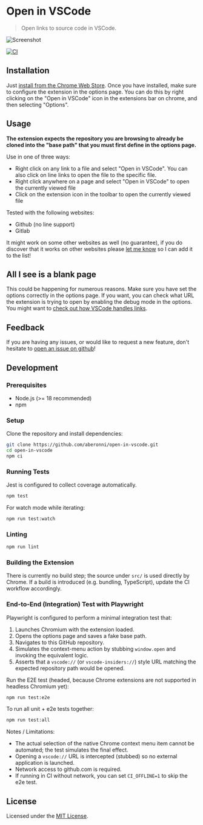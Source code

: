 # Open in VSCode

> Open links to source code in VSCode.

![Screenshot](screenshot.png)

[![CI](https://github.com/aberonni/open-in-vscode/actions/workflows/ci.yml/badge.svg)](https://github.com/aberonni/open-in-vscode/actions/workflows/ci.yml)

## Installation

Just [install from the Chrome Web Store](https://chrome.google.com/webstore/detail/open-in-vscode/pfakkjlkpobjeghlgipljkjmbgcanpji). Once you have installed, make sure to configure the extension in the options page.
You can do this by right clicking on the "Open in VSCode" icon in the extensions bar on chrome, and then selecting "Options".

## Usage

__The extension expects the repository you are browsing to already be cloned into the "base path" that you must first define in the options page.__

Use in one of three ways:

- Right click on any link to a file and select "Open in VSCode". You can also click on line links to open the file to the specific file.
- Right click anywhere on a page and select "Open in VSCode" to open the currently viewed file
- Click on the extension icon in the toolbar to open the currently viewed file

Tested with the following websites:

- Github (no line support)
- Gitlab

It might work on some other websites as well (no guarantee), if you do discover that it works on other websites please [let me know](https://github.com/aberonni/open-in-vscode/issues/new) so I can add it to the list!

## All I see is a blank page

This could be happening for numerous reasons. Make sure you have set the options correctly in the options page.
If you want, you can check what URL the extension is trying to open by enabling the debug mode in the options.
You might want to [check out how VSCode handles links](https://code.visualstudio.com/docs/editor/command-line#_opening-vs-code-with-urls).

## Feedback

If you are having any issues, or would like to request a new feature, don't hesitate to [open an issue on github](https://github.com/aberonni/open-in-vscode/issues)!

## Development

### Prerequisites

- Node.js (>= 18 recommended)
- npm

### Setup

Clone the repository and install dependencies:

```bash
git clone https://github.com/aberonni/open-in-vscode.git
cd open-in-vscode
npm ci
```

### Running Tests

Jest is configured to collect coverage automatically.

```bash
npm test
```

For watch mode while iterating:

```bash
npm run test:watch
```

### Linting

```bash
npm run lint
```

### Building the Extension

There is currently no build step; the source under `src/` is used directly by Chrome. If a build is introduced (e.g. bundling, TypeScript), update the CI workflow accordingly.

### End-to-End (Integration) Test with Playwright

Playwright is configured to perform a minimal integration test that:

1. Launches Chromium with the extension loaded.
2. Opens the options page and saves a fake base path.
3. Navigates to this GitHub repository.
4. Simulates the context-menu action by stubbing `window.open` and invoking the equivalent logic.
5. Asserts that a `vscode://` (or `vscode-insiders://`) style URL matching the expected repository path would be opened.

Run the E2E test (headed, because Chrome extensions are not supported in headless Chromium yet):

```bash
npm run test:e2e
```

To run all unit + e2e tests together:

```bash
npm run test:all
```

Notes / Limitations:

- The actual selection of the native Chrome context menu item cannot be automated; the test simulates the final effect.
- Opening a `vscode://` URL is intercepted (stubbed) so no external application is launched.
- Network access to github.com is required.
- If running in CI without network, you can set `CI_OFFLINE=1` to skip the e2e test.

## License

Licensed under the [MIT License](https://github.com/aberonni/open-in-vscode/blob/master/LICENSE).
